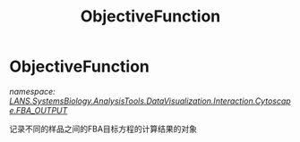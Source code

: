 ﻿---
title: ObjectiveFunction
---

# ObjectiveFunction
_namespace: [LANS.SystemsBiology.AnalysisTools.DataVisualization.Interaction.Cytoscape.FBA_OUTPUT](N-LANS.SystemsBiology.AnalysisTools.DataVisualization.Interaction.Cytoscape.FBA_OUTPUT.html)_

记录不同的样品之间的FBA目标方程的计算结果的对象




